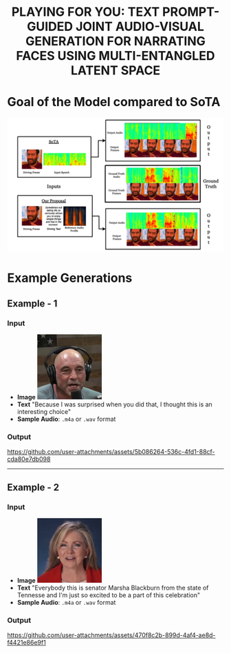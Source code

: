 <h1 align='center'>PLAYING FOR YOU: TEXT PROMPT-GUIDED JOINT
AUDIO-VISUAL GENERATION FOR NARRATING FACES
USING MULTI-ENTANGLED LATENT SPACE</h1>

# Goal of the Model compared to SoTA

![Goal](./assets/example.png)

# Example Generations

## Example - 1

### Input
- **Image** <img src="./assets/Images/Man.png" width="150" alt="Example Image">
- **Text** 
  "Because I was surprised when you did that, I thought this is an interesting choice"
- **Sample Audio**: `.m4a` or `.wav` format

### Output

https://github.com/user-attachments/assets/5b086264-536c-4fd1-88cf-cda80e7db098


---

## Example - 2

### Input
- **Image** <img src="./assets/Images/Woman.png" width="150" alt="Example Image">
- **Text** 
  "Everybody this is senator Marsha Blackburn from the state of Tennesse and I'm just so excited to be a part of this celebration"
- **Sample Audio**: `.m4a` or `.wav` format

### Output

https://github.com/user-attachments/assets/470f8c2b-899d-4af4-ae8d-f4421e86e9f1


